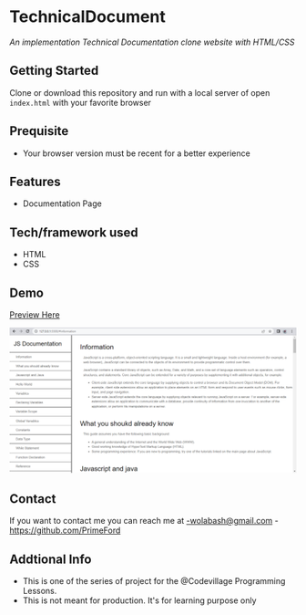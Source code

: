 # TechnicalDocument

_An implementation Technical Documentation clone website with HTML/CSS_

## Getting Started

Clone or download this repository and run with a local server of open `index.html` with your favorite browser

## Prequisite

- Your browser version must be recent for a better experience

## Features

- Documentation Page

## Tech/framework used

- HTML
- CSS

## Demo

[Preview Here](https://rawcdn.githack.com/PrimeFord/TechnicalDocument/c64b3c3f14c22d4d078259d862f5cd18052b396b/index.html)

![screenshot](./media/snip.png)

## Contact

If you want to contact me you can reach me at
-wolabash@gmail.com -https://github.com/PrimeFord

## Addtional Info

- This is one of the series of project for the @Codevillage Programming Lessons.
- This is not meant for production. It's for learning purpose only
